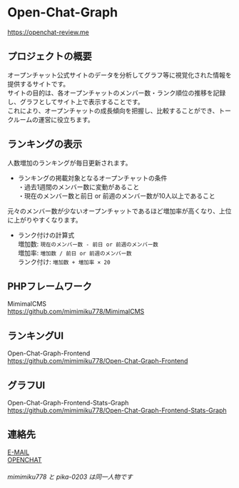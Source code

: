 # Open-Chat-Graph
https://openchat-review.me

## プロジェクトの概要
オープンチャット公式サイトのデータを分析してグラフ等に視覚化された情報を提供するサイトです。  
サイトの目的は、各オープンチャットのメンバー数・ランク順位の推移を記録し、グラフとしてサイト上で表示することです。  
これにより、オープンチャットの成長傾向を把握し、比較することができ、トークルームの運営に役立ちます。  

## ランキングの表示
人数増加のランキングが毎日更新されます。

* ランキングの掲載対象となるオープンチャットの条件  
・過去1週間のメンバー数に変動があること  
・現在のメンバー数と前日 or 前週のメンバー数が10人以上であること

元々のメンバー数が少ないオープンチャットであるほど増加率が高くなり、上位に上がりやすくなります。  

* ランク付けの計算式  
増加数: `現在のメンバー数 - 前日 or 前週のメンバー数`  
増加率: `増加数 / 前日 or 前週のメンバー数`  
ランク付け: `増加数 + 増加率 × 20`  

## PHPフレームワーク  
MimimalCMS  
https://github.com/mimimiku778/MimimalCMS

## ランキングUI  
Open-Chat-Graph-Frontend  
https://github.com/mimimiku778/Open-Chat-Graph-Frontend

## グラフUI  
Open-Chat-Graph-Frontend-Stats-Graph  
https://github.com/mimimiku778/Open-Chat-Graph-Frontend-Stats-Graph

## 連絡先  
[E-MAIL](<mailto:support@openchat-review.me>)  
[OPENCHAT](<https://line.me/ti/g2/rLT0p-Tz19W7jxHvDDm9ECGNsyymhLQTHmmTkg>)

###### mimimiku778 と pika-0203 は同一人物です
